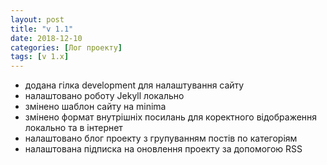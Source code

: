 ```yaml
---
layout: post
title: "v 1.1"
date: 2018-12-10
categories: [Лог проекту]
tags: [v 1.x]
---
```


- додана гілка development для налаштування сайту
- налаштовано роботу Jekyll локально
- змінено шаблон сайту на minima
- змінено формат внутрішніх посилань для коректного відображення локально
та в інтернет
- налаштовано блог проекту з групуванням постів по категоріям
- налаштована підписка на оновлення проекту за допомогою RSS
